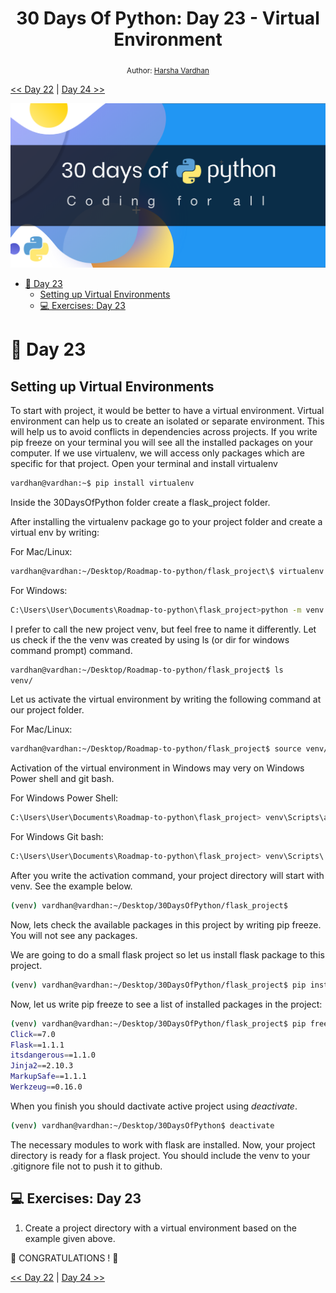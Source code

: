 <div align="center">
  <h1> 30 Days Of Python: Day 23 - Virtual Environment </h1>


<sub>Author:
<a href="https://www.linkedin.com/in/harsha-upadrasta-a33a461a2/" target="_blank">Harsha Vardhan</a><br>
<small> </small>
</sub>
</div>

[<< Day 22](../22_Day_Web_scraping/22_web_scraping.md) | [Day 24 >>](../24_Day_Statistics/24_statistics.md)

![30DaysOfPython](../images/30DaysOfPython_banner3@2x.png)

- [📘 Day 23](#-day-23)
  - [Setting up Virtual Environments](#setting-up-virtual-environments)
  - [💻 Exercises: Day 23](#-exercises-day-23)

# 📘 Day 23

## Setting up Virtual Environments

To start with project, it would be better to have a virtual environment. Virtual environment can help us to create an isolated or separate environment. This will help us to avoid conflicts in dependencies across projects. If you write pip freeze on your terminal you will see all the installed packages on your computer. If we use virtualenv, we will access only packages which are specific for that project. Open your terminal and install virtualenv

```sh
vardhan@vardhan:~$ pip install virtualenv
```

Inside the 30DaysOfPython folder create a flask_project folder.

After installing the virtualenv package go to your project folder and create a virtual env by writing:

For Mac/Linux:
```sh
vardhan@vardhan:~/Desktop/Roadmap-to-python/flask_project\$ virtualenv venv

```

For Windows:
```sh
C:\Users\User\Documents\Roadmap-to-python\flask_project>python -m venv venv
```

I prefer to call the new project venv, but feel free to name it differently. Let us check if the the venv was created by using ls (or dir for windows command prompt) command.

```sh
vardhan@vardhan:~/Desktop/Roadmap-to-python/flask_project$ ls
venv/
```

Let us activate the virtual environment by writing the following command at our project folder.

For Mac/Linux:
```sh
vardhan@vardhan:~/Desktop/Roadmap-to-python/flask_project$ source venv/bin/activate
```
Activation of the virtual environment in Windows may very on Windows Power shell and git bash. 

For Windows Power Shell:
```sh
C:\Users\User\Documents\Roadmap-to-python\flask_project> venv\Scripts\activate
```

For Windows Git bash:
```sh
C:\Users\User\Documents\Roadmap-to-python\flask_project> venv\Scripts\. activate
```

After you write the activation command, your project directory will start with venv. See the example below.

```sh
(venv) vardhan@vardhan:~/Desktop/30DaysOfPython/flask_project$
```

Now, lets check the available packages in this project by writing pip freeze. You will not see any packages.

We are going to do a small flask project so let us install flask package to this project.

```sh
(venv) vardhan@vardhan:~/Desktop/30DaysOfPython/flask_project$ pip install Flask
```

Now, let us write pip freeze to see a list of installed packages in the project:

```sh
(venv) vardhan@vardhan:~/Desktop/30DaysOfPython/flask_project$ pip freeze
Click==7.0
Flask==1.1.1
itsdangerous==1.1.0
Jinja2==2.10.3
MarkupSafe==1.1.1
Werkzeug==0.16.0
```

When you finish you should dactivate active project using _deactivate_.

```sh
(venv) vardhan@vardhan:~/Desktop/30DaysOfPython$ deactivate
```

The necessary modules to work with flask are installed. Now, your project directory is ready for a flask project. You should include the venv to your .gitignore file not to push it to github.

## 💻 Exercises: Day 23

1. Create a project directory with a virtual environment based on the example given above.

🎉 CONGRATULATIONS ! 🎉

[<< Day 22](../22_Day_Web_scraping/22_web_scraping.md) | [Day 24 >>](../24_Day_Statistics/24_statistics.md)
